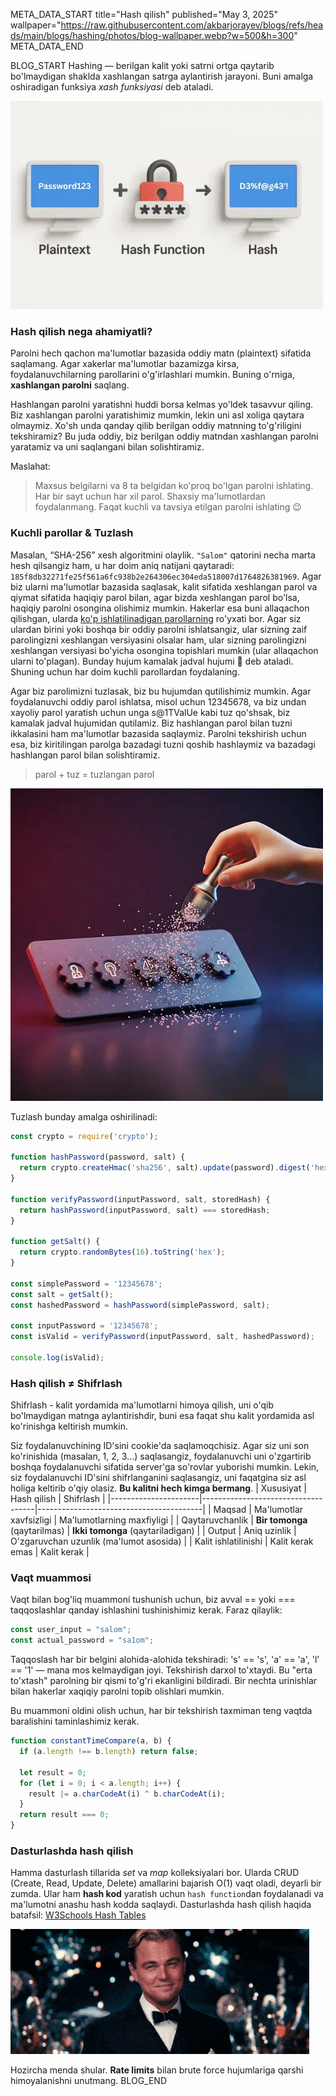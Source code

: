 META_DATA_START
title="Hash qilish"
published="May 3, 2025"
wallpaper="https://raw.githubusercontent.com/akbarjorayev/blogs/refs/heads/main/blogs/hashing/photos/blog-wallpaper.webp?w=500&h=300"
META_DATA_END

BLOG_START
Hashing — berilgan kalit yoki satrni ortga qaytarib bo'lmaydigan shaklda xashlangan satrga aylantirish jarayoni. Buni amalga oshiradigan funksiya *xash funksiyasi* deb ataladi.

![Oddiy matnni hashga o'girish](https://raw.githubusercontent.com/akbarjorayev/blogs/main/blogs/hashing/photos/plaintext_to_hash.webp?w=500&h=333)

### Hash qilish nega ahamiyatli?
Parolni hech qachon ma'lumotlar bazasida oddiy matn (plaintext) sifatida saqlamang. Agar xakerlar ma'lumotlar bazamizga kirsa, foydalanuvchilarning parollarini o'g'irlashlari mumkin. Buning o'rniga, **xashlangan parolni** saqlang.

Hashlangan parolni yaratishni huddi borsa kelmas yo'ldek tasavvur qiling. Biz xashlangan parolni yaratishimiz mumkin, lekin uni asl xoliga qaytara olmaymiz. Xo'sh unda qanday qilib berilgan oddiy matnning to'g'riligini tekshiramiz? Bu juda oddiy, biz berilgan oddiy matndan xashlangan parolni yaratamiz va uni saqlangani bilan solishtiramiz.

Maslahat:
> Maxsus belgilarni va 8 ta belgidan ko'proq bo'lgan parolni ishlating. Har bir sayt uchun har xil parol. Shaxsiy ma'lumotlardan foydalanmang. Faqat kuchli va tavsiya etilgan parolni ishlating 😉

### Kuchli parollar & Tuzlash
Masalan, “SHA-256” xesh algoritmini olaylik. `"Salom"` qatorini necha marta hesh qilsangiz ham, u har doim aniq natijani qaytaradi: `185f8db32271fe25f561a6fc938b2e264306ec304eda518007d1764826381969`. Agar biz ularni ma'lumotlar bazasida saqlasak, kalit sifatida xeshlangan parol va qiymat sifatida haqiqiy parol bilan, agar bizda xeshlangan parol bo'lsa, haqiqiy parolni osongina olishimiz mumkin. Hakerlar esa buni allaqachon qilishgan, ularda [ko'p ishlatilinadigan parollarning](https://en.wikipedia.org/wiki/Wikipedia:10,000_most_common_passwords) ro'yxati bor. Agar siz ulardan birini yoki boshqa bir oddiy parolni ishlatsangiz, ular sizning zaif parolingizni xeshlangan versiyasini olsalar ham, ular sizning parolingizni xeshlangan versiyasi bo'yicha osongina topishlari mumkin (ular allaqachon ularni to'plagan). Bunday hujum kamalak jadval hujumi 🌈 deb ataladi. Shuning uchun har doim kuchli parollardan foydalaning.

Agar biz parolimizni tuzlasak, biz bu hujumdan qutilishimiz mumkin. Agar foydalanuvchi oddiy parol ishlatsa, misol uchun 12345678, va biz undan xayoliy parol yaratish uchun unga s@1TValUe kabi tuz qo'shsak, biz kamalak jadval hujumidan qutilamiz. Biz hashlangan parol bilan tuzni ikkalasini ham ma'lumotlar bazasida saqlaymiz. Parolni tekshirish uchun esa, biz kiritilingan parolga bazadagi tuzni qoshib hashlaymiz va bazadagi hashlangan parol bilan solishtiramiz.

> parol + tuz = tuzlangan parol

![Parolni tuzlash](https://raw.githubusercontent.com/akbarjorayev/blogs/main/blogs/hashing/photos/password_salting.webp?w=500&h=500)

Tuzlash bunday amalga oshirilinadi:
```javascript
const crypto = require('crypto');

function hashPassword(password, salt) {
  return crypto.createHmac('sha256', salt).update(password).digest('hex');
}

function verifyPassword(inputPassword, salt, storedHash) {
  return hashPassword(inputPassword, salt) === storedHash;
}

function getSalt() {
  return crypto.randomBytes(16).toString('hex');
}

const simplePassword = '12345678';
const salt = getSalt();
const hashedPassword = hashPassword(simplePassword, salt);

const inputPassword = '12345678';
const isValid = verifyPassword(inputPassword, salt, hashedPassword);

console.log(isValid);
```

### Hash qilish ≠ Shifrlash
Shifrlash - kalit yordamida ma'lumotlarni himoya qilish, uni o'qib bo'lmaydigan matnga aylantirishdir, buni esa faqat shu kalit yordamida asl ko'rinishga keltirish mumkin.

Siz foydalanuvchining ID'sini cookie'da saqlamoqchisiz. Agar siz uni son ko'rinishida (masalan, 1, 2, 3...) saqlasangiz, foydalanuvchi uni o'zgartirib boshqa foydalanuvchi sifatida server'ga so'rovlar yuborishi mumkin. Lekin, siz foydalanuvchi ID'sini shifrlanganini saqlasangiz, uni faqatgina siz asl holiga keltirib o'qiy olasiz. **Bu kalitni hech kimga bermang**.
| Xususiyat            | Hash qilish                        | Shifrlash                               |
|----------------------|------------------------------------|-----------------------------------------|
| Maqsad               | Ma'lumotlar xavfsizligi            | Ma'lumotlarning maxfiyligi              |
| Qaytaruvchanlik      | **Bir tomonga** (qaytarilmas)      | **Ikki tomonga** (qaytariladigan)       |
| Output               | Aniq uzinlik                       | O'zgaruvchan uzunlik (ma'lumot asosida) |
| Kalit ishlatilinishi | Kalit kerak emas                   | Kalit kerak                             |

### Vaqt muammosi
Vaqt bilan bog'liq muammoni tushunish uchun, biz avval == yoki === taqqoslashlar qanday ishlashini tushinishimiz kerak. Faraz qilaylik:
```javascript
const user_input = "salom";
const actual_password = "sa1om";
```
Taqqoslash har bir belgini alohida-alohida tekshiradi: 's' == 's', 'a' == 'a', 'l' == '1' — mana mos kelmaydigan joyi. Tekshirish darxol to'xtaydi. Bu "erta to'xtash" parolning bir qismi to'g'ri ekanligini bildiradi. Bir nechta urinishlar bilan hakerlar xaqiqiy parolni topib olishlari mumkin.

Bu muammoni oldini olish uchun, har bir tekshirish taxmiman teng vaqtda baralishini taminlashimiz kerak.
```javascript
function constantTimeCompare(a, b) {
  if (a.length !== b.length) return false;

  let result = 0;
  for (let i = 0; i < a.length; i++) {
    result |= a.charCodeAt(i) ^ b.charCodeAt(i);
  }
  return result === 0;
}
```

### Dasturlashda hash qilish
Hamma dasturlash tillarida *set* va *map* kolleksiyalari bor. Ularda CRUD (Create, Read, Update, Delete) amallarini bajarish O(1) vaqt oladi, deyarli bir zumda. Ular ham **hash kod** yaratish uchun `hash function`dan foydalanadi va ma'lumotni anashu hash kodda saqlaydi. Dasturlashda hash qilish haqida batafsil: [W3Schools Hash Tables](https://www.w3schools.com/dsa/dsa_theory_hashtables.php)

![Gatsby Toast](https://raw.githubusercontent.com/akbarjorayev/blogs/refs/heads/main/blogs/hashing/photos/gatsby-toast.gif?w=478&h=200)

Hozircha menda shular. **Rate limits** bilan brute force hujumlariga qarshi himoyalanishni unutmang.
BLOG_END

